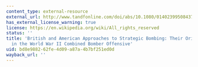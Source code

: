```yaml
---
content_type: external-resource
external_url: http://www.tandfonline.com/doi/abs/10.1080/01402399508437581
has_external_license_warning: true
license: https://en.wikipedia.org/wiki/All_rights_reserved
status: ''
title: 'British and American Approaches to Strategic Bombing: Their Origins and Implementation
  in the World War II Combined Bomber Offensive'
uid: bd8e9882-62fe-4d09-a87a-4b7bf251ed0d
wayback_url: ''
---
```

